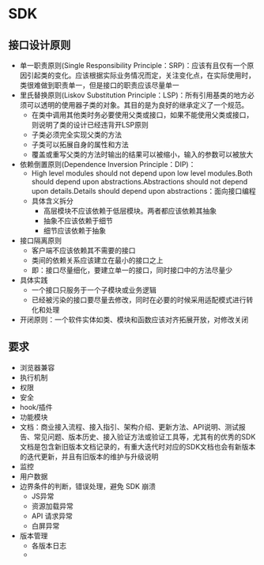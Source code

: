 # SDK

## 接口设计原则

- 单一职责原则(Single Responsibility Principle：SRP)：应该有且仅有一个原因引起类的变化。应该根据实际业务情况而定，关注变化点，在实际使用时，类很难做到职责单一，但是接口的职责应该尽量单一
- 里氏替换原则(Liskov Substitution Principle：LSP)：所有引用基类的地方必须可以透明的使用器子类的对象。其目的是为良好的继承定义了一个规范。
  - 在类中调用其他类时务必要使用父类或接口，如果不能使用父类或接口，则说明了类的设计已经违背开LSP原则
  - 子类必须完全实现父类的方法
  - 子类可以拓展自身的属性和方法
  - 覆盖或重写父类的方法时输出的结果可以被缩小，输入的参数可以被放大
- 依赖倒置原则(Dependence Inversion Principle：DIP)：
  - High level modules should not depend upon low level modules.Both should depend upon abstractions.Abstractions should not depend upon details.Details should depend upon abstractions：面向接口编程
  - 具体含义拆分
    - 高层模块不应该依赖于低层模块。两者都应该依赖其抽象
    - 抽象不应该依赖于细节
    - 细节应该依赖于抽象
- 接口隔离原则
  - 客户端不应该依赖其不需要的接口
  - 类间的依赖关系应该建立在最小的接口之上
  - 即：接口尽量细化，要建立单一的接口，同时接口中的方法尽量少
- 具体实践
  - 一个接口只服务于一个子模块或业务逻辑
  - 已经被污染的接口要尽量去修改，同时在必要的时候采用适配模式进行转化和处理
- 开闭原则：一个软件实体如类、模块和函数应该对齐拓展开放，对修改关闭

## 要求

- 浏览器兼容
- 执行机制
- 权限
- 安全
- hook/插件
- 功能模块
- 文档：商业接入流程、接入指引、架构介绍、更新方法、API说明、测试报告、常见问题、版本历史、接入验证方法或验证工具等，尤其有的优秀的SDK文档是包含新旧版本文档记录的，有重大迭代时对应的SDK文档也会有新版本的迭代更新，并且有旧版本的维护与升级说明
- 监控
- 用户数据
- 边界条件的判断，错误处理，避免 SDK 崩溃
  - JS异常
  - 资源加载异常
  - API 请求异常
  - 白屏异常
- 版本管理
  - 各版本日志
  - 